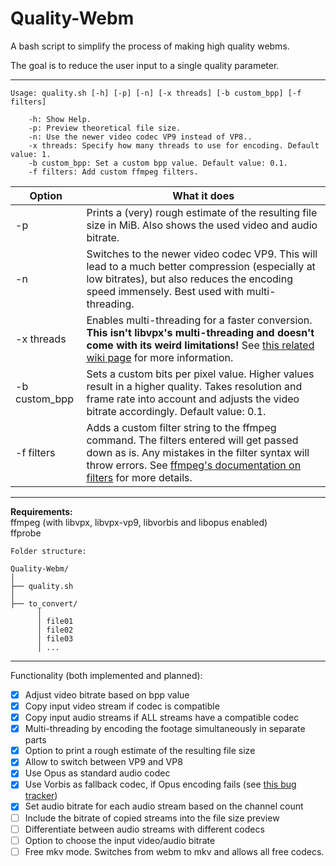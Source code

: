 # Quality-Webm
A bash script to simplify the process of making high quality webms.

The goal is to reduce the user input to a single quality parameter.

***

```
Usage: quality.sh [-h] [-p] [-n] [-x threads] [-b custom_bpp] [-f filters]
	
	-h: Show Help.
	-p: Preview theoretical file size.
	-n: Use the newer video codec VP9 instead of VP8..
	-x threads: Specify how many threads to use for encoding. Default value: 1.
	-b custom_bpp: Set a custom bpp value. Default value: 0.1.
	-f filters: Add custom ffmpeg filters.
```

Option | What it does
---------- | ------------
-p | Prints a (very) rough estimate of the resulting file size in MiB. Also shows the used video and audio bitrate.
-n | Switches to the newer video codec VP9. This will lead to a much better compression (especially at low bitrates), but also reduces the encoding speed immensely. Best used with multi-threading.
-x threads | Enables multi-threading for a faster conversion. **This isn't libvpx's multi-threading and doesn't come with its weird limitations!** See [this related wiki page](https://github.com/HelpSeeker/Restricted-Webm/wiki/Fast-encoding-mode) for more information.
-b custom_bpp | Sets a custom bits per pixel value. Higher values result in a higher quality. Takes resolution and frame rate into account and adjusts the video bitrate accordingly. Default value: 0.1.
-f filters | Adds a custom filter string to the ffmpeg command. The filters entered will get passed down as is. Any mistakes in the filter syntax will throw errors. See [ffmpeg's documentation on filters](https://ffmpeg.org/ffmpeg-filters.html) for more details.

***

**Requirements:**  
ffmpeg (with libvpx, libvpx-vp9, libvorbis and libopus enabled)  
ffprobe  
```
Folder structure:

Quality-Webm/
│
├── quality.sh
│
├── to_convert/
      │ 
      │ file01
      │ file02
      │ file03
      │ ...

```

***

Functionality (both implemented and planned):

- [x] Adjust video bitrate based on bpp value
- [x] Copy input video stream if codec is compatible
- [x] Copy input audio streams if ALL streams have a compatible codec
- [x] Multi-threading by encoding the footage simultaneously in separate parts
- [x] Option to print a rough estimate of the resulting file size
- [x] Allow to switch between VP9 and VP8
- [x] Use Opus as standard audio codec
- [x] Use Vorbis as fallback codec, if Opus encoding fails (see [this bug tracker](https://trac.ffmpeg.org/ticket/5718))
- [x] Set audio bitrate for each audio stream based on the channel count
- [ ] Include the bitrate of copied streams into the file size preview
- [ ] Differentiate between audio streams with different codecs
- [ ] Option to choose the input video/audio bitrate
- [ ] Free mkv mode. Switches from webm to mkv and allows all free codecs.
